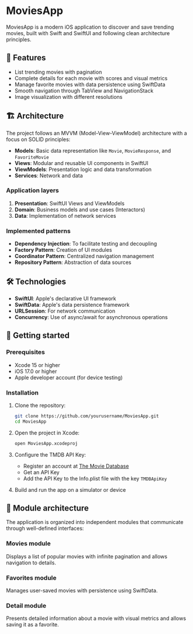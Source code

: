 # MoviesApp

MoviesApp is a modern iOS application to discover and save trending movies, built with Swift and SwiftUI and following clean architecture principles.

## 📱 Features

- List trending movies with pagination
- Complete details for each movie with scores and visual metrics
- Manage favorite movies with data persistence using SwiftData
- Smooth navigation through TabView and NavigationStack
- Image visualization with different resolutions

## 🏗️ Architecture

The project follows an MVVM (Model-View-ViewModel) architecture with a focus on SOLID principles:

- **Models**: Basic data representation like `Movie`, `MovieResponse`, and `FavoriteMovie`
- **Views**: Modular and reusable UI components in SwiftUI
- **ViewModels**: Presentation logic and data transformation
- **Services**: Network and data

### Application layers

1. **Presentation**: SwiftUI Views and ViewModels
2. **Domain**: Business models and use cases (Interactors)
3. **Data**: Implementation of network services

### Implemented patterns

- **Dependency Injection**: To facilitate testing and decoupling
- **Factory Pattern**: Creation of UI modules
- **Coordinator Pattern**: Centralized navigation management
- **Repository Pattern**: Abstraction of data sources

## 🛠️ Technologies

- **SwiftUI**: Apple's declarative UI framework
- **SwiftData**: Apple's data persistence framework
- **URLSession**: For network communication
- **Concurrency**: Use of async/await for asynchronous operations

## 🚀 Getting started

### Prerequisites

- Xcode 15 or higher
- iOS 17.0 or higher
- Apple developer account (for device testing)

### Installation

1. Clone the repository:
   ```bash
   git clone https://github.com/yourusername/MoviesApp.git
   cd MoviesApp
   ```

2. Open the project in Xcode:
   ```bash
   open MoviesApp.xcodeproj
   ```

3. Configure the TMDB API Key:
   - Register an account at [The Movie Database](https://www.themoviedb.org)
   - Get an API Key
   - Add the API Key to the Info.plist file with the key `TMDBApiKey`

4. Build and run the app on a simulator or device

## 🧩 Module architecture

The application is organized into independent modules that communicate through well-defined interfaces:

### Movies module
Displays a list of popular movies with infinite pagination and allows navigation to details.

### Favorites module
Manages user-saved movies with persistence using SwiftData.

### Detail module
Presents detailed information about a movie with visual metrics and allows saving it as a favorite.
